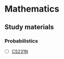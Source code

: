 # Mathematics

## Study materials

### Probabilistics
- [ ]  [CS231N](https://github.com/Geonhee-LEE/machine-learning/tree/master/Mathematics/Probabilisctics)
